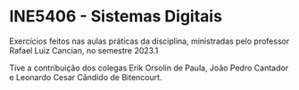 # INE5406 - Sistemas Digitais

Exercícios feitos nas aulas práticas da disciplina, ministradas pelo professor Rafael Luiz Cancian, no semestre 2023.1

Tive a contribuição dos colegas Erik Orsolin de Paula, João Pedro Cantador e Leonardo Cesar Cândido de Bitencourt.
